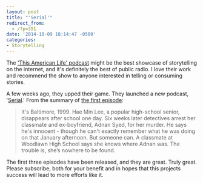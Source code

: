 ```yaml
---
layout: post
title: "'Serial'"
redirect_from:
  - /?p=351
date: '2014-10-09 18:14:47 -0500'
categories:
- Storytelling
---
```

<p>The <a href="http://www.thisamericanlife.org">'This American Life' podcast</a> might be the best showcase of storytelling on the internet, and it's definitely the best of public radio. I love their work and recommend the show to anyone interested in telling or consuming stories.</p>
<p>A few weeks ago, they upped their game. They launched a new podcast, '<a href="http://serialpodcast.org">Serial</a>.' From the summary of <a href="http://serialpodcast.org/season-one/1/the-alibi">the first episode</a>:</p>
<blockquote><p>It's Baltimore, 1999. Hae Min Lee, a popular high-school senior, disappears after school one day. Six weeks later detectives arrest her classmate and ex-boyfriend, Adnan Syed, for her murder. He says he's innocent - though he can't exactly remember what he was doing on that January afternoon. But someone can. A classmate at Woodlawn High School says she knows where Adnan was. The trouble is, she’s nowhere to be found.</p></blockquote>
<p>The first three episodes have been released, and they are great. Truly great. Please subscribe, both for your benefit and in hopes that this projects success will lead to more efforts like it.</p>
